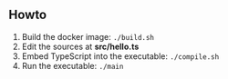 ## Howto

1. Build the docker image: `./build.sh`
2. Edit the sources at **src/hello.ts**
3. Embed TypeScript into the executable: `./compile.sh`
4. Run the executable: `./main`
